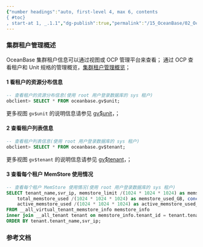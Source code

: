 ```yaml
---
{"number headings":"auto, first-level 4, max 6, contents
{ #toc}
, start-at 1, _.1.1","dg-publish":true,"permalink":"/15_OceanBase/02_OceanBase 基本操作/集群和多租户管理/集群租户管理概述/","dgPassFrontmatter":true}
---
```



### 集群租户管理概述

OceanBase 集群租户信息可以通过视图或 OCP 管理平台来查看； 通过 OCP 查看租户和 Unit 规格的管理概览，[集群租户管理概览](https://www.oceanbase.com/docs/enterprise-oceanbase-database-cn-10000000000944122)；

#### 1 看租户的资源分布信息  
```sql  
-- 查看租户的资源分布信息(使用 root 用户登录数据库的 sys 租户)  
obclient> SELECT * FROM oceanbase.gv$unit;  
```  
更多视图 `gv$unit` 的说明信息请参见 [gv$unit](https://www.oceanbase.com/docs/enterprise-oceanbase-database-cn-10000000000945225)，； 


#### 2 查看租户列表信息  
```sql  
-- 查看租户列表信息(使用 root 用户登录数据库的 sys 租户)  
obclient> SELECT * FROM oceanbase.gv$tenant;  
```  
更多视图 `gv$tenant` 的说明信息请参见 [gv$tenant](https://www.oceanbase.com/docs/enterprise-oceanbase-database-cn-10000000000945222)，；


#### 3 查看每个租户 MemStore 使用情况  
```sql  
-- 查看每个租户 MemStore 使用情况(使用 root 用户登录数据库的 sys 租户)  
SELECT tenant_name,svr_ip, memstore_limit /(1024 * 1024 * 1024) as memstore_limit, major_freeze_trigger /(1024 * 1024 * 1024) as freeze_trigger_GB,  
	total_memstore_used /(1024 * 1024 * 1024) as memstore_used_GB, concat((total_memstore_used * 100 / memstore_limit), '%') as memstore_used_percent,  
	active_memstore_used /(1024 * 1024 * 1024) as active_memstore_used_GB, freeze_cnt  
FROM __all_virtual_tenant_memstore_info memstore_info  
inner join __all_tenant tenant on memstore_info.tenant_id = tenant.tenant_id  
ORDER BY tenant.tenant_name,svr_ip;  
```  


### 参考文档



